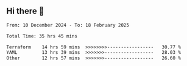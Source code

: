 ## Hi there 👋

<!-- TECHNOLOGIES:START -->
<!-- TECHNOLOGIES:END -->

<!--START_SECTION:waka-->

```txt
From: 10 December 2024 - To: 18 February 2025

Total Time: 35 hrs 45 mins

Terraform    14 hrs 59 mins  >>>>>>>>-----------------   30.77 %
YAML         13 hrs 39 mins  >>>>>>>------------------   28.03 %
Other        12 hrs 57 mins  >>>>>>>------------------   26.60 %
```

<!--END_SECTION:waka-->

